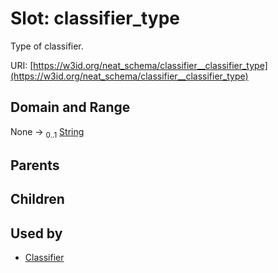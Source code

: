 
# Slot: classifier_type


Type of classifier.

URI: [https://w3id.org/neat_schema/classifier__classifier_type](https://w3id.org/neat_schema/classifier__classifier_type)


## Domain and Range

None &#8594;  <sub>0..1</sub> [String](types/String.md)

## Parents


## Children


## Used by

 * [Classifier](Classifier.md)
